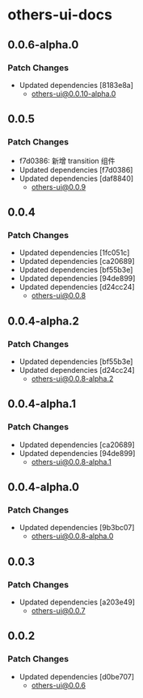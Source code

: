 # others-ui-docs

## 0.0.6-alpha.0

### Patch Changes

- Updated dependencies [8183e8a]
  - others-ui@0.0.10-alpha.0

## 0.0.5

### Patch Changes

- f7d0386: 新增 transition 组件
- Updated dependencies [f7d0386]
- Updated dependencies [daf8840]
  - others-ui@0.0.9

## 0.0.4

### Patch Changes

- Updated dependencies [1fc051c]
- Updated dependencies [ca20689]
- Updated dependencies [bf55b3e]
- Updated dependencies [94de899]
- Updated dependencies [d24cc24]
  - others-ui@0.0.8

## 0.0.4-alpha.2

### Patch Changes

- Updated dependencies [bf55b3e]
- Updated dependencies [d24cc24]
  - others-ui@0.0.8-alpha.2

## 0.0.4-alpha.1

### Patch Changes

- Updated dependencies [ca20689]
- Updated dependencies [94de899]
  - others-ui@0.0.8-alpha.1

## 0.0.4-alpha.0

### Patch Changes

- Updated dependencies [9b3bc07]
  - others-ui@0.0.8-alpha.0

## 0.0.3

### Patch Changes

- Updated dependencies [a203e49]
  - others-ui@0.0.7

## 0.0.2

### Patch Changes

- Updated dependencies [d0be707]
  - others-ui@0.0.6
